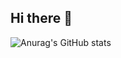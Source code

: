 ## Hi there 👋

![Anurag's GitHub stats](https://github-readme-stats.vercel.app/api?username=anuraghazra&show_icons=true&theme=transparent)
